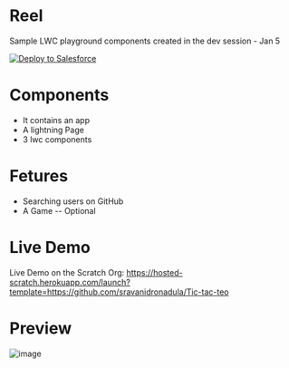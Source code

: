 # Reel
 Sample LWC playground components created in the dev session - Jan 5
 
<a href="https://githubsfdeploy.herokuapp.com">
  <img alt="Deploy to Salesforce"
       src="https://raw.githubusercontent.com/afawcett/githubsfdeploy/master/deploy.png">
</a>

# Components 
 - It contains an app 
 - A lightning Page
 - 3 lwc components 

# Fetures 
 - Searching users on GitHub
 - A Game -- Optional

 
# Live Demo
Live Demo on the Scratch Org: https://hosted-scratch.herokuapp.com/launch?template=https://github.com/sravanidronadula/Tic-tac-teo

# Preview
![image](https://user-images.githubusercontent.com/121806682/211720696-48bd880a-af80-4ea0-b90d-c2c009a4c97c.png)

